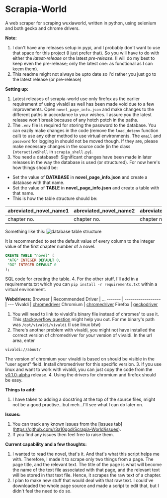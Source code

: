 # Scrapia-World

A web scraper for scraping wuxiaworld, written in python, using selenium and both gecko and chrome drivers.

**Note:**

1. I don't have any releases setup in pypi, and I probably don't want to use that space for this project (I just prefer that). So you will have to do with either the _latest-release_ or the latest _pre-release_. (I will do my best to keep even the pre-release; only the latest one: as functional as I can keem them).
2. This readme might not always be upto date so I'd rather you just go to the latest release (or pre-release)

**Setting up:**

1. Latest releases of scrapia-world use only firefox as the earlier requirement of using vivaldi as well has been made void due to a few improvements. Open `novel_page_info.json` and make changes to the different paths in accordance to your wishes. I assure you the latest release won't break because of any hotch potch in the paths.
2. The `.env` file is required for storing the password to the database. You can eazily make changes in the code (remove the `load_dotenv` function call) to use any other method to use virtual environments. The `email` and `password` for logging in should not be moved though. If they are, please make necessary changes in the source code (in the class `InteractiveShell` in `scrapia_shell.py`).
3. You need a database!!: Significant changes have been made in later releases in the way the database is used (or structured). For now here's how things should be:

* Set the value of **DATABASE** in **novel_page_info.json** and create a database with that name.
* Set the value of **TABLE** in **novel_page_info.json** and create a table with that name.
* This is how the table structure should be:

abreviated_novel_name1 | abreviated_novel_name2 | abreviated_novel_name3 | ...
------------------------ | ------------------------ | ------------------------ | ---
chapter no. | chapter no. | chapter no. | ...

Something like this:
![database table structure](https://user-images.githubusercontent.com/57110219/120084992-46f4d080-c0f2-11eb-8ad1-56d0c33c0c23.png)

It is recommended to set the default value of every column to the integer value of the first chapter number of a novel.

```sql
CREATE TABLE "novel" (
 "ATG" INTEGER DEFAULT 0,
 "OG" INTEGER DEFAULT 0
);
```

SQL code for creating the table.
4. For the other stuff, I'll add in a requirements.txt which you can `pip install -r requirements.txt` within a virtual environment.

**Webdrivers:**
Browser | Recommended Driver | ...
------- | ------------------ | ---
Vivaldi | [chromedriver](https://chromedriver.chromium.org/downloads)
Chromium | [chromedriver](https://chromedriver.chromium.org/downloads)
Firefox | [geckodriver](https://github.com/mozilla/geckodriver/releases)

1. You will need to link to vivaldi's binary file instead of chromes' to use it. This [stackoverflow question](https://stackoverflow.com/questions/59644818/how-to-initiate-a-chromium-based-vivaldi-browser-session-using-selenium-and-pyth) might help you out. For me binary's path was `/opt/vivaldi/vivaldi` (I use linux btw)
2. There's another problem with vivaldi, you might not have installed the correct version of chromedriver for *your* version of vivaldi.
In the url area, enter

```shell
vivaldi://about/
```

The version of chromium your vivaldi is based on should be visible in the "user agent" field. Install chromedriver for this specific version.
3. If you use linux and want to work with vivaldi, you can just copy the code from the [v0.1.0-alpha](https://github.com/r3a10god/Scrapia-World/blob/v0.1.0-alpha/scrapia_world.py) release.
4. Using the drivers for chromium and firefox should be easy.

**Things to add:**

1. I have taken to adding a docstring at the top of the source files, might not be a good practise...but meh...I'll see what I can do later on.

**Issues:**

1. You can track any known issues from the [issues tab] (<https://github.com/r3a10god/Scrapia-World/issues>).
2. If you find any issues then feel free to raise them.

**Current capability and a few thoughts:**

1. I wanted to read the novel, that's it. And that's what this script helps me with. Therefore, I made it to scrape only two things from a page. The page title, and the relevant text. The title of the page is what will become the name of the text file associated with that page, and the relevant text will be stored in that text file. Hence, it scrapes the raw text of a chapter.
2. I plan to make new stuff that would deal with that raw text. I could've downloaded the whole page source and made a script to edit that, but I didn't feel the need to do so.
